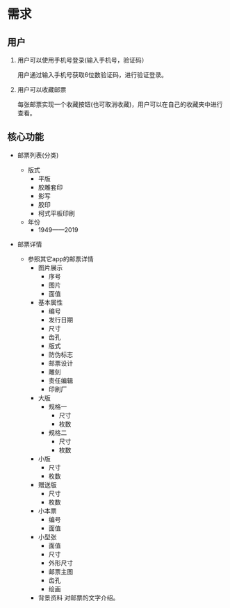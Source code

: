 
# 需求

## 用户

1. 用户可以使用手机号登录(输入手机号，验证码）

   用户通过输入手机号获取6位数验证码，进行验证登录。

2. 用户可以收藏邮票

   每张邮票实现一个收藏按钮(也可取消收藏)，用户可以在自己的收藏夹中进行查看。

## 核心功能

* 邮票列表(分类)
  * 版式
    * 平版
    * 胶雕套印
    * 影写
    * 胶印
    * 柯式平板印刷
  * 年份
    * 1949——2019

* 邮票详情
  * 参照其它app的邮票详情
    * 图片展示
      * 序号
      * 图片
      * 面值
    * 基本属性
      * 编号
      * 发行日期
      * 尺寸
      * 齿孔
      * 版式
      * 防伪标志
      * 邮票设计
      * 雕刻
      * 责任编辑
      * 印刷厂
    * 大版
      * 规格一
        * 尺寸
        * 枚数
      * 规格二
        * 尺寸
        * 枚数
    * 小版
      * 尺寸
      * 枚数
    * 赠送版
      * 尺寸
      * 枚数
    * 小本票
      * 编号
      * 面值
    * 小型张
      * 面值
      * 尺寸
      * 外形尺寸
      * 邮票主图
      * 齿孔
      * 绘画
    * 背景资料
      对邮票的文字介绍。
